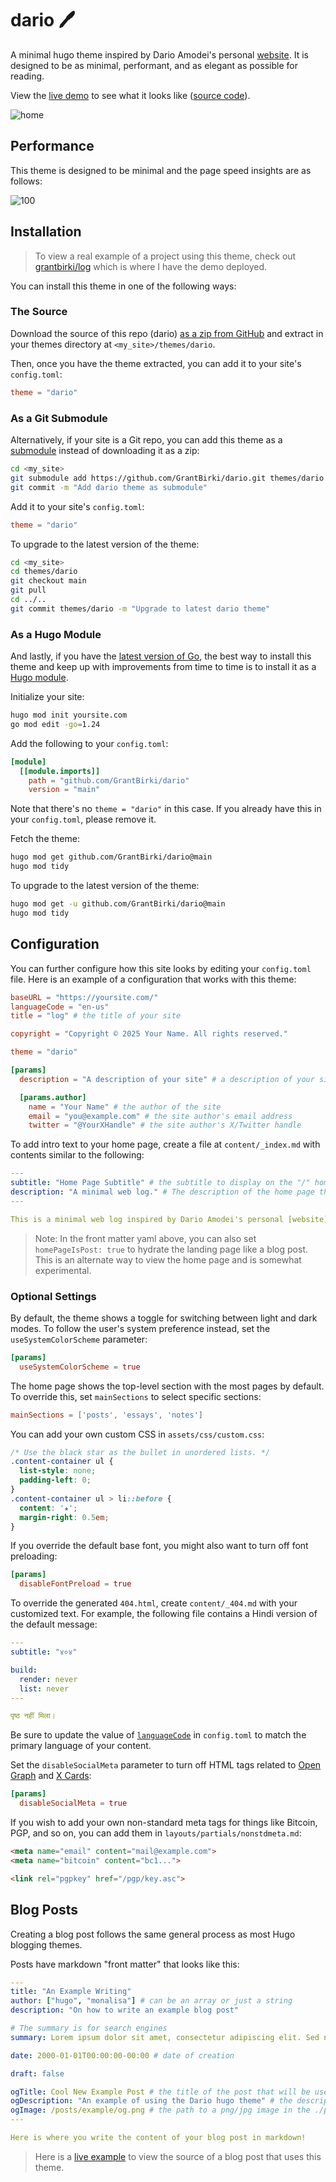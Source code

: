 # dario 🖊️

A minimal hugo theme inspired by Dario Amodei's personal [website](https://darioamodei.com/). It is designed to be as minimal, performant, and as elegant as possible for reading.

View the [live demo](https://log.birki.io) to see what it looks like ([source code](https://github.com/GrantBirki/dario)).

![home](https://raw.githubusercontent.com/GrantBirki/dario/main/docs/assets/home.png)

## Performance

This theme is designed to be minimal and the page speed insights are as follows:

![100](https://raw.githubusercontent.com/GrantBirki/dario/main/docs/assets/100.png)

## Installation

> To view a real example of a project using this theme, check out [grantbirki/log](https://github.com/GrantBirki/log) which is where I have the demo deployed.

You can install this theme in one of the following ways:

### The Source

Download the source of this repo (dario) [as a zip from GitHub](https://github.com/GrantBirki/dario/archive/refs/heads/main.zip) and extract in your themes directory at `<my_site>/themes/dario`.

Then, once you have the theme extracted, you can add it to your site's `config.toml`:

```toml
theme = "dario"
```

### As a Git Submodule

Alternatively, if your site is a Git repo, you can add this theme as a [submodule](https://git-scm.com/book/en/v2/Git-Tools-Submodules) instead of downloading it as a zip:

```bash
cd <my_site>
git submodule add https://github.com/GrantBirki/dario.git themes/dario
git commit -m "Add dario theme as submodule"
```

Add it to your site's `config.toml`:

```toml
theme = "dario"
```

To upgrade to the latest version of the theme:

```bash
cd <my_site>
cd themes/dario
git checkout main
git pull
cd ../..
git commit themes/dario -m "Upgrade to latest dario theme"
```

### As a Hugo Module

And lastly, if you have the [latest version of Go](https://go.dev/doc/install), the best way to install this theme and keep up with improvements from time to time is to install it as a [Hugo module](https://gohugo.io/hugo-modules/).

Initialize your site:

```bash
hugo mod init yoursite.com
go mod edit -go=1.24
```

Add the following to your `config.toml`:

```toml
[module]
  [[module.imports]]
    path = "github.com/GrantBirki/dario"
    version = "main"
```

Note that there's no `theme = "dario"` in this case. If you already have this in your `config.toml`, please remove it.

Fetch the theme:

```bash
hugo mod get github.com/GrantBirki/dario@main
hugo mod tidy
```

To upgrade to the latest version of the theme:

```bash
hugo mod get -u github.com/GrantBirki/dario@main
hugo mod tidy
```

## Configuration

You can further configure how this site looks by editing your `config.toml` file. Here is an example of a configuration that works with this theme:

```toml
baseURL = "https://yoursite.com/"
languageCode = "en-us"
title = "log" # the title of your site

copyright = "Copyright © 2025 Your Name. All rights reserved."

theme = "dario"

[params]
  description = "A description of your site" # a description of your site that will be used in the meta tags

  [params.author]
    name = "Your Name" # the author of the site
    email = "you@example.com" # the site author's email address
    twitter = "@YourXHandle" # the site author's X/Twitter handle
```

To add intro text to your home page, create a file at `content/_index.md` with contents similar to the following:

```yaml
---
subtitle: "Home Page Subtitle" # the subtitle to display on the "/" homepage
description: "A minimal web log." # The description of the home page that will be used in the open graph meta tags
---

This is a minimal web log inspired by Dario Amodei's personal [website](https://darioamodei.com/). Add some more text here that will be displayed on your homepage (you can use markdown).
```

> Note: In the front matter yaml above, you can also set `homePageIsPost: true` to hydrate the landing page like a blog post. This is an alternate way to view the home page and is somewhat experimental.

### Optional Settings

By default, the theme shows a toggle for switching between light and dark modes. To follow the user's system preference instead, set the `useSystemColorScheme` parameter:

```toml
[params]
  useSystemColorScheme = true
```

The home page shows the top-level section with the most pages by default. To override this, set `mainSections` to select specific sections:

```toml
mainSections = ['posts', 'essays', 'notes']
```

You can add your own custom CSS in `assets/css/custom.css`:

```css
/* Use the black star as the bullet in unordered lists. */
.content-container ul {
  list-style: none;
  padding-left: 0;
}
.content-container ul > li::before {
  content: '★';
  margin-right: 0.5em;
}
```

If you override the default base font, you might also want to turn off font preloading:

```toml
[params]
  disableFontPreload = true
```

To override the generated `404.html`, create `content/_404.md` with your customized text. For example, the following file contains a Hindi version of the default message:

```yaml
---
subtitle: "४०४"

build:
  render: never
  list: never
---

पृष्ठ नहीं मिला।
```

Be sure to update the value of [`languageCode`](https://gohugo.io/configuration/all/#languagecode) in `config.toml` to match the primary language of your content.

Set the `disableSocialMeta` parameter to turn off HTML tags related to [Open Graph](https://ogp.me) and [X Cards](https://developer.x.com/en/docs/x-for-websites/cards/overview/abouts-cards):

```toml
[params]
  disableSocialMeta = true
```

If you wish to add your own non-standard meta tags for things like Bitcoin,
PGP, and so on, you can add them in `layouts/partials/nonstdmeta.md`:

```html
<meta name="email" content="mail@example.com">
<meta name="bitcoin" content="bc1...">

<link rel="pgpkey" href="/pgp/key.asc">
```

## Blog Posts

Creating a blog post follows the same general process as most Hugo blogging themes.

Posts have markdown "front matter" that looks like this:

```yaml
---
title: "An Example Writing"
author: ["hugo", "monalisa"] # can be an array or just a string
description: "On how to write an example blog post"

# The summary is for search engines
summary: Lorem ipsum dolor sit amet, consectetur adipiscing elit. Sed neque elit, tristique placerat feugiat ac, facilisis vitae arcu. Proin eget egestas augue. Praesent ut sem nec arcu pellentesque aliquet. Duis dapibus diam vel metus tempus vulputate.

date: 2000-01-01T00:00:00-00:00 # date of creation

draft: false

ogTitle: Cool New Example Post # the title of the post that will be used in the open graph meta tags
ogDescription: "An example of using the Dario hugo theme" # the description of the post that will be used in the open graph meta tags
ogImage: /posts/example/og.png # the path to a png/jpg image in the ./posts/example directory to use as the open graph image
---

Here is where you write the content of your blog post in markdown!
```

> Here is a [live example](https://github.com/GrantBirki/log/blob/0893a8488426d0f910feefe0c69c49f3c10fc8c8/content/posts/example/index.md) to view the source of a blog post that uses this theme.
